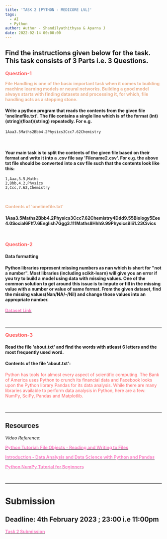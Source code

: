 ```yaml
---
title: 'TASK 2 [PYTHON - MEDICORE LVL]'
tags:
  - AI
  - Python
author: Author - Shandilyathithyaa & Aparna J
date: 2022-02-14 00:00:00
---
```


## Find the instructions given below for the task. This task consists of 3 Parts i.e. 3 Questions.

**<span style="color: #FF6363; font-size: 1rem;">Question-1</span>**

<span style="color: #ECB390; font-weight: bold;">File Handling is one of the basic important task when it comes to building machine learning models or neural networks. Building a good model always starts with finding datasets and processing it, for which, file handling acts as a stepping stone.</span>

#### Write a python program that reads the contents from the given file 'onelinefile.txt'. The file contains a single line which is of the format (int)(string)(float)(string) repeatedly. For e.g. 
```
1Aaa3.5Maths2Bbb4.2Physics3Ccc7.62Chemistry
```

<br>

#### Your main task is to split the contents of the given file based on their format and write it into a .csv file say 'Filename2.csv'. For e.g. the above txt file should be converted into a csv file such that the contents look like this:

```csv
1,Aaa,3.5,Maths
2,Bbb,4.2,Physics
3,Ccc,7.62,Chemistry
```
<br>

<span style="color: #ECB390; font-weight: bold;">Contents of 'onelinefile.txt'</span>

#### 1Aaa3.5Maths2Bbb4.2Physics3Ccc7.62Chemistry4Ddd9.55Biology5Eee4.0Social6Fff7.6English7Ggg3.111Maths8Hhh9.99Physics9Iii1.23Civics


<br>

**<span style="color: #FF6363; font-size: 1rem;">Question-2</span>**
#### Data formatting  

#### Python libraries represent missing numbers as nan which is short for "not a number". Most libraries (including scikit-learn) will give you an error if you try to build a model using data with missing values. One of the common solution to get around this issue is to impute or fill in the missing value with a number or value of same format. From the given dataset, find the missing values(Nan/NA/-/Nil) and change those values into an appropriate number.

[<span style="color: #FE83C6; font-weight: bold">Dataset Link</span>](https://github.com/cognizance-amrita/AI-Tasks/blob/main/Task-1/Q2-Dataset.csv)

<br>

<hr>

**<span style="color: #FF6363; font-size: 1rem;">Question-3</span>**
#### Read the file 'about.txt' and find the words with atleast 6 letters and the most frequently used word. 

#### Contents of the file 'about.txt': 

<span style="color: #FF6363;">Python has tools for almost every aspect of scientific computing. The Bank of America uses Python to crunch its financial data and Facebook looks upon the Python library Pandas for its data analysis. While there are many libraries available to perform data analysis in Python, here are a few: NumPy, SciPy, Pandas and Matplotlib.</span> 

<br>

<hr>

## Resources

*Video Reference*: 

[<span style="color: #FE83C6 ; font-weight: bold">Python Tutorial: File Objects - Reading and Writing to Files</span>](https://www.youtube.com/watch?v=Uh2ebFW8OYM)

[<span style="color: #FE83C6; font-weight: bold">Introduction - Data Analysis and Data Science with Python and Pandas</span>](https://www.youtube.com/watch?v=nLw1RNvfElg)

[<span style="color: #FE83C6; font-weight: bold">Python NumPy Tutorial for Beginners</span>](https://www.youtube.com/watch?v=QUT1VHiLmmI)
<br>

<br>

<hr>

# Submission 
## Deadline: <b>4th February 2023 ; 23:00 i.e 11:00pm </b>
[<b><span style="color: #FE83C6">Task 2 Submission</b></span>](https://forms.gle/PxweeP3Fpt51rbCh9)

<br>

